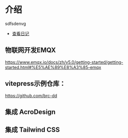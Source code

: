 

# 介绍
sdfsdenvg
- [查看日记](/zh/java/) <!-- sends the user to the root index.md -->

## 物联网开发EMQX
https://www.emqx.io/docs/zh/v5.0/getting-started/getting-started.html#%E5%AE%89%E8%A3%85-emqx

## vitepress示例仓库： 

https://github.com/brc-dd


## 集成 AcroDesign

## 集成 Tailwind CSS

<TestTailwind/>

<!--@include: testInclude.md-->
